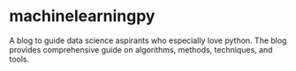 # machinelearningpy
A blog to guide data science aspirants who especially love python. The blog provides comprehensive guide on algorithms, methods, techniques, and tools.
